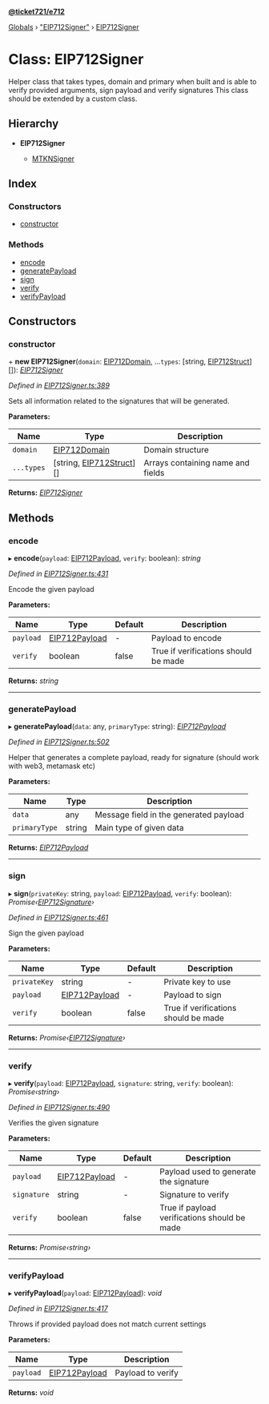 **[@ticket721/e712](../README.md)**

[Globals](../globals.md) › ["EIP712Signer"](../modules/_eip712signer_.md) › [EIP712Signer](_eip712signer_.eip712signer.md)

# Class: EIP712Signer

Helper class that takes types, domain and primary when built and is able to verify provided arguments, sign payload and verify signatures
This class should be extended by a custom class.

## Hierarchy

* **EIP712Signer**

  * [MTKNSigner](_mtknsigner_.mtknsigner.md)

## Index

### Constructors

* [constructor](_eip712signer_.eip712signer.md#constructor)

### Methods

* [encode](_eip712signer_.eip712signer.md#encode)
* [generatePayload](_eip712signer_.eip712signer.md#generatepayload)
* [sign](_eip712signer_.eip712signer.md#sign)
* [verify](_eip712signer_.eip712signer.md#verify)
* [verifyPayload](_eip712signer_.eip712signer.md#verifypayload)

## Constructors

###  constructor

\+ **new EIP712Signer**(`domain`: [EIP712Domain](../interfaces/_eip712signer_.eip712domain.md), ...`types`: [string, [EIP712Struct](../modules/_eip712signer_.md#eip712struct)][]): *[EIP712Signer](_eip712signer_.eip712signer.md)*

*Defined in [EIP712Signer.ts:389](https://github.com/ticket721/env/blob/f8a7220/packages/e712/sources/EIP712Signer.ts#L389)*

Sets all information related to the signatures that will be generated.

**Parameters:**

Name | Type | Description |
------ | ------ | ------ |
`domain` | [EIP712Domain](../interfaces/_eip712signer_.eip712domain.md) | Domain structure |
`...types` | [string, [EIP712Struct](../modules/_eip712signer_.md#eip712struct)][] | Arrays containing name and fields  |

**Returns:** *[EIP712Signer](_eip712signer_.eip712signer.md)*

## Methods

###  encode

▸ **encode**(`payload`: [EIP712Payload](../interfaces/_eip712signer_.eip712payload.md), `verify`: boolean): *string*

*Defined in [EIP712Signer.ts:431](https://github.com/ticket721/env/blob/f8a7220/packages/e712/sources/EIP712Signer.ts#L431)*

Encode the given payload

**Parameters:**

Name | Type | Default | Description |
------ | ------ | ------ | ------ |
`payload` | [EIP712Payload](../interfaces/_eip712signer_.eip712payload.md) | - | Payload to encode |
`verify` | boolean | false | True if verifications should be made  |

**Returns:** *string*

___

###  generatePayload

▸ **generatePayload**(`data`: any, `primaryType`: string): *[EIP712Payload](../interfaces/_eip712signer_.eip712payload.md)*

*Defined in [EIP712Signer.ts:502](https://github.com/ticket721/env/blob/f8a7220/packages/e712/sources/EIP712Signer.ts#L502)*

Helper that generates a complete payload, ready for signature (should work with web3, metamask etc)

**Parameters:**

Name | Type | Description |
------ | ------ | ------ |
`data` | any | Message field in the generated payload |
`primaryType` | string | Main type of given data  |

**Returns:** *[EIP712Payload](../interfaces/_eip712signer_.eip712payload.md)*

___

###  sign

▸ **sign**(`privateKey`: string, `payload`: [EIP712Payload](../interfaces/_eip712signer_.eip712payload.md), `verify`: boolean): *Promise‹[EIP712Signature](../interfaces/_eip712signer_.eip712signature.md)›*

*Defined in [EIP712Signer.ts:461](https://github.com/ticket721/env/blob/f8a7220/packages/e712/sources/EIP712Signer.ts#L461)*

Sign the given payload

**Parameters:**

Name | Type | Default | Description |
------ | ------ | ------ | ------ |
`privateKey` | string | - | Private key to use |
`payload` | [EIP712Payload](../interfaces/_eip712signer_.eip712payload.md) | - | Payload to sign |
`verify` | boolean | false | True if verifications should be made  |

**Returns:** *Promise‹[EIP712Signature](../interfaces/_eip712signer_.eip712signature.md)›*

___

###  verify

▸ **verify**(`payload`: [EIP712Payload](../interfaces/_eip712signer_.eip712payload.md), `signature`: string, `verify`: boolean): *Promise‹string›*

*Defined in [EIP712Signer.ts:490](https://github.com/ticket721/env/blob/f8a7220/packages/e712/sources/EIP712Signer.ts#L490)*

Verifies the given signature

**Parameters:**

Name | Type | Default | Description |
------ | ------ | ------ | ------ |
`payload` | [EIP712Payload](../interfaces/_eip712signer_.eip712payload.md) | - | Payload used to generate the signature |
`signature` | string | - | Signature to verify |
`verify` | boolean | false | True if payload verifications should be made  |

**Returns:** *Promise‹string›*

___

###  verifyPayload

▸ **verifyPayload**(`payload`: [EIP712Payload](../interfaces/_eip712signer_.eip712payload.md)): *void*

*Defined in [EIP712Signer.ts:417](https://github.com/ticket721/env/blob/f8a7220/packages/e712/sources/EIP712Signer.ts#L417)*

Throws if provided payload does not match current settings

**Parameters:**

Name | Type | Description |
------ | ------ | ------ |
`payload` | [EIP712Payload](../interfaces/_eip712signer_.eip712payload.md) | Payload to verify  |

**Returns:** *void*